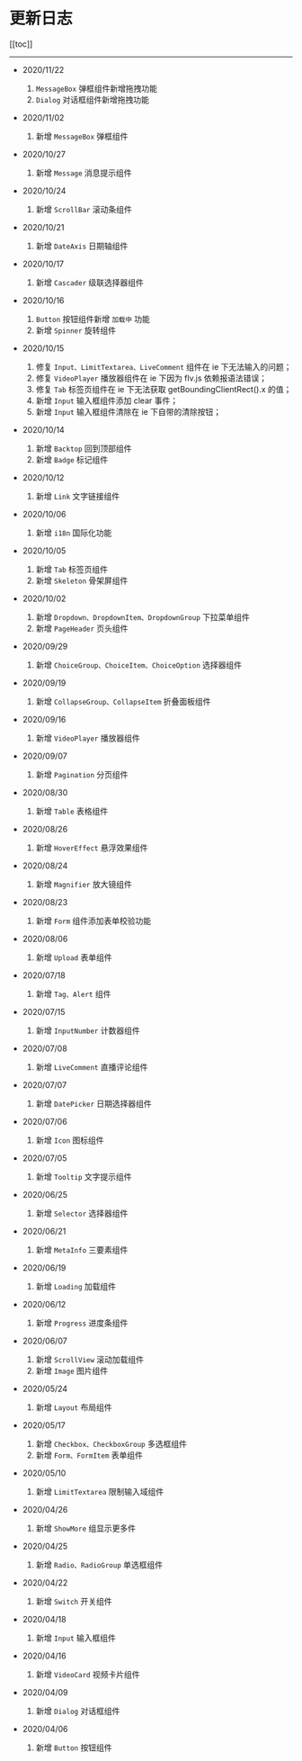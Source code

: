 # 更新日志

[[toc]]

---

<div class='logs-container'>

- 2020/11/22
  1. `MessageBox` 弹框组件新增拖拽功能
  2. `Dialog` 对话框组件新增拖拽功能
- 2020/11/02
  1. 新增 `MessageBox` 弹框组件
- 2020/10/27
  1. 新增 `Message` 消息提示组件
- 2020/10/24
  1. 新增 `ScrollBar` 滚动条组件
- 2020/10/21
  1. 新增 `DateAxis` 日期轴组件
- 2020/10/17
  1. 新增 `Cascader` 级联选择器组件
- 2020/10/16
  1. `Button` 按钮组件新增 `加载中` 功能
  2. 新增 `Spinner` 旋转组件
- 2020/10/15

  1. 修复 `Input、LimitTextarea、LiveComment` 组件在 ie 下无法输入的问题；
  2. 修复 `VideoPlayer` 播放器组件在 ie 下因为 flv.js 依赖报语法错误；
  3. 修复 `Tab` 标签页组件在 ie 下无法获取 getBoundingClientRect().x 的值；
  4. 新增 `Input` 输入框组件添加 clear 事件；
  5. 新增 `Input` 输入框组件清除在 ie 下自带的清除按钮；

- 2020/10/14
  1. 新增 `Backtop` 回到顶部组件
  2. 新增 `Badge` 标记组件
- 2020/10/12
  1. 新增 `Link` 文字链接组件
- 2020/10/06
  1. 新增 `i18n` 国际化功能
- 2020/10/05
  1. 新增 `Tab` 标签页组件
  2. 新增 `Skeleton` 骨架屏组件
- 2020/10/02
  1. 新增 `Dropdown、DropdownItem、DropdownGroup` 下拉菜单组件
  2. 新增 `PageHeader` 页头组件
- 2020/09/29
  1. 新增 `ChoiceGroup、ChoiceItem、ChoiceOption` 选择器组件
- 2020/09/19
  1. 新增 `CollapseGroup、CollapseItem` 折叠面板组件
- 2020/09/16
  1. 新增 `VideoPlayer` 播放器组件
- 2020/09/07
  1. 新增 `Pagination` 分页组件
- 2020/08/30
  1. 新增 `Table` 表格组件
- 2020/08/26
  1. 新增 `HoverEffect` 悬浮效果组件
- 2020/08/24
  1. 新增 `Magnifier` 放大镜组件
- 2020/08/23
  1. 新增 `Form` 组件添加表单校验功能
- 2020/08/06
  1. 新增 `Upload` 表单组件
- 2020/07/18
  1. 新增 `Tag、Alert` 组件
- 2020/07/15
  1. 新增 `InputNumber` 计数器组件
- 2020/07/08
  1. 新增 `LiveComment` 直播评论组件
- 2020/07/07
  1. 新增 `DatePicker` 日期选择器组件
- 2020/07/06
  1. 新增 `Icon` 图标组件
- 2020/07/05
  1. 新增 `Tooltip` 文字提示组件
- 2020/06/25
  1. 新增 `Selector` 选择器组件
- 2020/06/21
  1. 新增 `MetaInfo` 三要素组件
- 2020/06/19
  1. 新增 `Loading` 加载组件
- 2020/06/12
  1. 新增 `Progress` 进度条组件
- 2020/06/07
  1. 新增 `ScrollView` 滚动加载组件
  2. 新增 `Image` 图片组件
- 2020/05/24
  1. 新增 `Layout` 布局组件
- 2020/05/17
  1. 新增 `Checkbox、CheckboxGroup` 多选框组件
  2. 新增 `Form、FormItem` 表单组件
- 2020/05/10
  1. 新增 `LimitTextarea` 限制输入域组件
- 2020/04/26
  1. 新增 `ShowMore` 组显示更多件
- 2020/04/25
  1. 新增 `Radio、RadioGroup` 单选框组件
- 2020/04/22
  1. 新增 `Switch` 开关组件
- 2020/04/18
  1. 新增 `Input` 输入框组件
- 2020/04/16
  1. 新增 `VideoCard` 视频卡片组件
- 2020/04/09
  1. 新增 `Dialog` 对话框组件
- 2020/04/06
  1. 新增 `Button` 按钮组件

</div>
